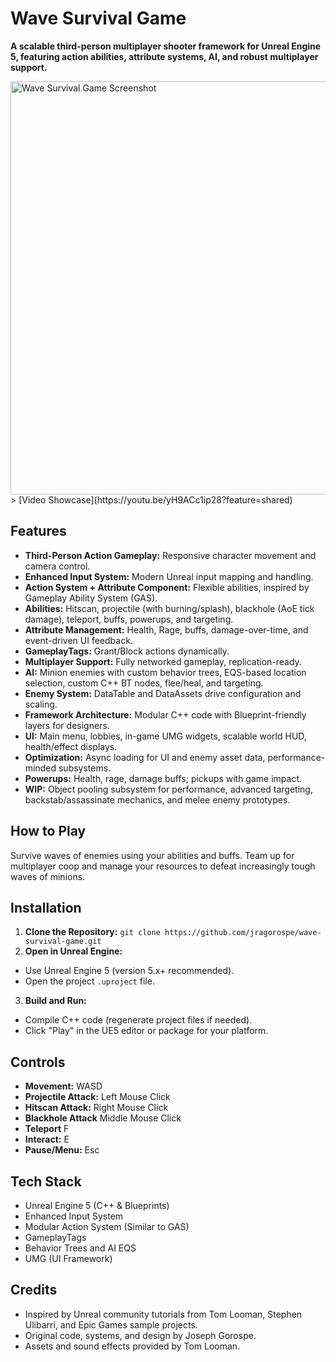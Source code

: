 # Wave Survival Game
**A scalable third-person multiplayer shooter framework for Unreal Engine 5, featuring action abilities, attribute systems, AI, and robust multiplayer support.**

<img width="1280" height="661" alt="Wave Survival Game Screenshot" src="https://github.com/user-attachments/assets/02271373-68d8-4d26-8521-0e14cad5c7f2" />
> [Video Showcase](https://youtu.be/yH9ACc1ip28?feature=shared)

## Features
- **Third-Person Action Gameplay:** Responsive character movement and camera control.
- **Enhanced Input System:** Modern Unreal input mapping and handling.
- **Action System + Attribute Component:** Flexible abilities, inspired by Gameplay Ability System (GAS).
- **Abilities:** Hitscan, projectile (with burning/splash), blackhole (AoE tick damage), teleport, buffs, powerups, and targeting.
- **Attribute Management:** Health, Rage, buffs, damage-over-time, and event-driven UI feedback.
- **GameplayTags:** Grant/Block actions dynamically.
- **Multiplayer Support:** Fully networked gameplay, replication-ready.
- **AI:** Minion enemies with custom behavior trees, EQS-based location selection, custom C++ BT nodes, flee/heal, and targeting.
- **Enemy System:** DataTable and DataAssets drive configuration and scaling.
- **Framework Architecture:** Modular C++ code with Blueprint-friendly layers for designers.
- **UI:** Main menu, lobbies, in-game UMG widgets, scalable world HUD, health/effect displays.
- **Optimization:** Async loading for UI and enemy asset data, performance-minded subsystems.
- **Powerups:** Health, rage, damage buffs; pickups with game impact.
- **WIP:** Object pooling subsystem for performance, advanced targeting, backstab/assassinate mechanics, and melee enemy prototypes.
 
## How to Play
Survive waves of enemies using your abilities and buffs. Team up for multiplayer coop and manage your resources to defeat increasingly tough waves of minions.

## Installation
1. **Clone the Repository:**
`git clone https://github.com/jragorospe/wave-survival-game.git`
2. **Open in Unreal Engine:**  
- Use Unreal Engine 5 (version 5.x+ recommended).  
- Open the project `.uproject` file.
3. **Build and Run:**  
- Compile C++ code (regenerate project files if needed).  
- Click "Play" in the UE5 editor or package for your platform.

## Controls
- **Movement:** WASD  
- **Projectile Attack:** Left Mouse Click
- **Hitscan Attack:** Right Mouse Click
- **Blackhole Attack** Middle Mouse Click
- **Teleport** F
- **Interact:** E  
- **Pause/Menu:** Esc

## Tech Stack
- Unreal Engine 5 (C++ & Blueprints)  
- Enhanced Input System  
- Modular Action System (Similar to GAS) 
- GameplayTags  
- Behavior Trees and AI EQS  
- UMG (UI Framework)

## Credits
- Inspired by Unreal community tutorials from Tom Looman, Stephen Ulibarri, and Epic Games sample projects.  
- Original code, systems, and design by Joseph Gorospe.  
- Assets and sound effects provided by Tom Looman.
